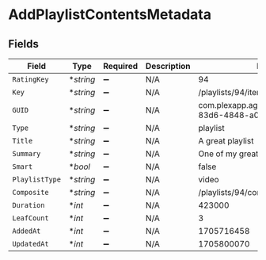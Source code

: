 # AddPlaylistContentsMetadata


## Fields

| Field                                                          | Type                                                           | Required                                                       | Description                                                    | Example                                                        |
| -------------------------------------------------------------- | -------------------------------------------------------------- | -------------------------------------------------------------- | -------------------------------------------------------------- | -------------------------------------------------------------- |
| `RatingKey`                                                    | **string*                                                      | :heavy_minus_sign:                                             | N/A                                                            | 94                                                             |
| `Key`                                                          | **string*                                                      | :heavy_minus_sign:                                             | N/A                                                            | /playlists/94/items                                            |
| `GUID`                                                         | **string*                                                      | :heavy_minus_sign:                                             | N/A                                                            | com.plexapp.agents.none://972e3047-83d6-4848-a000-261f0af26ba2 |
| `Type`                                                         | **string*                                                      | :heavy_minus_sign:                                             | N/A                                                            | playlist                                                       |
| `Title`                                                        | **string*                                                      | :heavy_minus_sign:                                             | N/A                                                            | A great playlist                                               |
| `Summary`                                                      | **string*                                                      | :heavy_minus_sign:                                             | N/A                                                            | One of my great playlists                                      |
| `Smart`                                                        | **bool*                                                        | :heavy_minus_sign:                                             | N/A                                                            | false                                                          |
| `PlaylistType`                                                 | **string*                                                      | :heavy_minus_sign:                                             | N/A                                                            | video                                                          |
| `Composite`                                                    | **string*                                                      | :heavy_minus_sign:                                             | N/A                                                            | /playlists/94/composite/1705800070                             |
| `Duration`                                                     | **int*                                                         | :heavy_minus_sign:                                             | N/A                                                            | 423000                                                         |
| `LeafCount`                                                    | **int*                                                         | :heavy_minus_sign:                                             | N/A                                                            | 3                                                              |
| `AddedAt`                                                      | **int*                                                         | :heavy_minus_sign:                                             | N/A                                                            | 1705716458                                                     |
| `UpdatedAt`                                                    | **int*                                                         | :heavy_minus_sign:                                             | N/A                                                            | 1705800070                                                     |